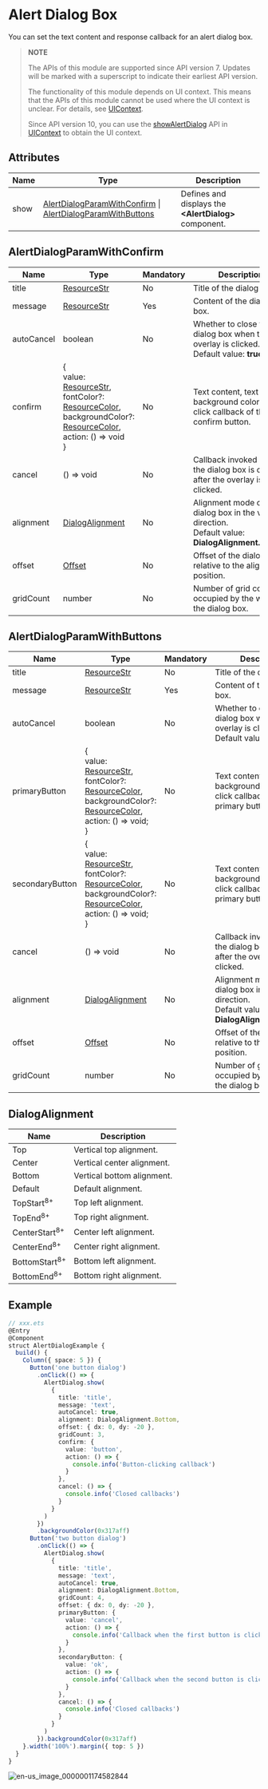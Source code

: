# Alert Dialog Box

You can set the text content and response callback for an alert dialog box.

>  **NOTE**
>
> The APIs of this module are supported since API version 7. Updates will be marked with a superscript to indicate their earliest API version.
>
> The functionality of this module depends on UI context. This means that the APIs of this module cannot be used where the UI context is unclear. For details, see [UIContext](../apis/js-apis-arkui-UIContext.md#uicontext).
>
> Since API version 10, you can use the [showAlertDialog](../apis/js-apis-arkui-UIContext.md#showalertdialog) API in [UIContext](../apis/js-apis-arkui-UIContext.md#uicontext) to obtain the UI context.

## Attributes

| Name   | Type | Description|
| ---- | --------------- | -------- |
| show | [AlertDialogParamWithConfirm](#alertdialogparamwithconfirm) \| [AlertDialogParamWithButtons](#alertdialogparamwithbuttons)  | Defines and displays the **\<AlertDialog>** component. |

## AlertDialogParamWithConfirm
| Name      | Type    | Mandatory    | Description        |
| ---------- | ---------------- | ---------- | ------------------------------- |
| title      | [ResourceStr](ts-types.md#resourcestr) | No   | Title of the dialog box.|
| message    | [ResourceStr](ts-types.md#resourcestr) | Yes   | Content of the dialog box.|
| autoCancel | boolean | No  | Whether to close the dialog box when the overlay is clicked.<br>Default value: **true**|
| confirm    | {<br>value: [ResourceStr](ts-types.md#resourcestr),<br>fontColor?: [ResourceColor](ts-types.md#resourcecolor),<br>backgroundColor?:  [ResourceColor](ts-types.md#resourcecolor),<br>action: () =&gt; void<br>} | No  | Text content, text color, background color, and click callback of the confirm button.|
| cancel     | () =&gt; void      | No    | Callback invoked when the dialog box is closed after the overlay is clicked.|
| alignment  | [DialogAlignment](#dialogalignment) | No  | Alignment mode of the dialog box in the vertical direction.<br>Default value: **DialogAlignment.Default**|
| offset     | [Offset](ts-types.md#offset) | No    | Offset of the dialog box relative to the alignment position.|
| gridCount  | number                       | No    | Number of grid columns occupied by the width of the dialog box.|

## AlertDialogParamWithButtons
| Name            | Type               | Mandatory    | Description                    |
| --------------- | ---------------------- | ------------ | --------------------- |
| title           | [ResourceStr](ts-types.md#resourcestr) | No    | Title of the dialog box.             |
| message         | [ResourceStr](ts-types.md#resourcestr) | Yes    | Content of the dialog box.             |
| autoCancel      | boolean           | No  | Whether to close the dialog box when the overlay is clicked.<br>Default value: **true**     |
| primaryButton   | {<br>value: [ResourceStr](ts-types.md#resourcestr),<br>fontColor?: [ResourceColor](ts-types.md#resourcecolor),<br>backgroundColor?: [ResourceColor](ts-types.md#resourcecolor),<br>action: () =&gt; void;<br>} | No| Text content, text color, background color, and click callback of the primary button.|
| secondaryButton | {<br>value: [ResourceStr](ts-types.md#resourcestr),<br>fontColor?: [ResourceColor](ts-types.md#resourcecolor),<br>backgroundColor?: [ResourceColor](ts-types.md#resourcecolor),<br>action: () =&gt; void;<br>} | No | Text content, text color, background color, and click callback of the primary button.|
| cancel          | () =&gt; void      | No | Callback invoked when the dialog box is closed after the overlay is clicked.        |
| alignment       | [DialogAlignment](#dialogalignment) | No  | Alignment mode of the dialog box in the vertical direction.<br>Default value: **DialogAlignment.Default**|
| offset          | [Offset](ts-types.md#offset) | No | Offset of the dialog box relative to the alignment position.|
| gridCount       | number                       | No | Number of grid columns occupied by the width of the dialog box.|

## DialogAlignment

| Name                      | Description     |
| ------------------------ | ------- |
| Top                      | Vertical top alignment.|
| Center                   | Vertical center alignment.|
| Bottom                   | Vertical bottom alignment.|
| Default                  | Default alignment.  |
| TopStart<sup>8+</sup>    | Top left alignment.  |
| TopEnd<sup>8+</sup>      | Top right alignment.  |
| CenterStart<sup>8+</sup> | Center left alignment.  |
| CenterEnd<sup>8+</sup>   | Center right alignment.  |
| BottomStart<sup>8+</sup> | Bottom left alignment.  |
| BottomEnd<sup>8+</sup>   | Bottom right alignment.  |

## Example

```ts
// xxx.ets
@Entry
@Component
struct AlertDialogExample {
  build() {
    Column({ space: 5 }) {
      Button('one button dialog')
        .onClick(() => {
          AlertDialog.show(
            {
              title: 'title',
              message: 'text',
              autoCancel: true,
              alignment: DialogAlignment.Bottom,
              offset: { dx: 0, dy: -20 },
              gridCount: 3,
              confirm: {
                value: 'button',
                action: () => {
                  console.info('Button-clicking callback')
                }
              },
              cancel: () => {
                console.info('Closed callbacks')
              }
            }
          )
        })
        .backgroundColor(0x317aff)
      Button('two button dialog')
        .onClick(() => {
          AlertDialog.show(
            {
              title: 'title',
              message: 'text',
              autoCancel: true,
              alignment: DialogAlignment.Bottom,
              gridCount: 4,
              offset: { dx: 0, dy: -20 },
              primaryButton: {
                value: 'cancel',
                action: () => {
                  console.info('Callback when the first button is clicked')
                }
              },
              secondaryButton: {
                value: 'ok',
                action: () => {
                  console.info('Callback when the second button is clicked')
                }
              },
              cancel: () => {
                console.info('Closed callbacks')
              }
            }
          )
        }).backgroundColor(0x317aff)
    }.width('100%').margin({ top: 5 })
  }
}
```

![en-us_image_0000001174582844](figures/en-us_image_0000001174582844.gif)
